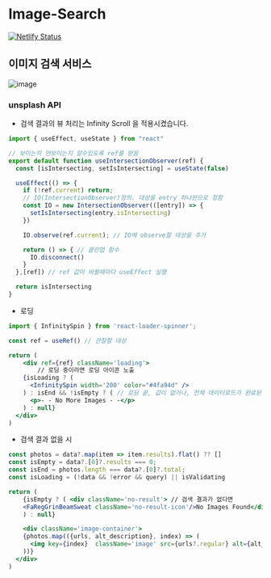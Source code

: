 # Image-Search
[![Netlify Status](https://api.netlify.com/api/v1/badges/b59a1884-f614-465c-9ee6-24ec989adbf7/deploy-status)](https://app.netlify.com/sites/hacookie-image-search/deploys)

## 이미지 검색 서비스
![image](https://user-images.githubusercontent.com/58839497/211521059-e606310e-59bd-40d9-8f5f-aab8f1918918.png)

### unsplash API 

- 검색 결과의 뷰 처리는 Infinity Scroll 을 적용시켰습니다.
```jsx
import { useEffect, useState } from "react"

// 보이는지 안보이는지 알수있도록 ref를 받음 
export default function useIntersectionObserver(ref) {
  const [isIntersecting, setIsIntersecting] = useState(false)

  useEffect(() => {
    if (!ref.current) return;
    // IO(IntersectionObserver)정의. 대상을 entry 하나만으로 정함
    const IO = new IntersectionObserver(([entry]) => {
      setIsIntersecting(entry.isIntersecting)
    })

    IO.observe(ref.current); // IO에 observe할 대상을 추가

    return () => { // 클린업 함수
      IO.disconnect()
    }
  },[ref]) // ref 값이 바뀔때마다 useEffect 실행

  return isIntersecting
}
```

- 로딩
```jsx
import { InfinitySpin } from 'react-loader-spinner';

const ref = useRef() // 관찰할 대상

return (
	<div ref={ref} className='loading'>
		// 로딩 중이라면 로딩 아이콘 노출
    {isLoading ? ( 
      <InfinitySpin width='200' color="#4fa94d" />
    ) : isEnd && !isEmpty ? ( // 로딩 끝, 값이 없거나, 전체 데이터로드가 완료된 상태라면
      <p>- - No More Images - -</p> 
    ) : null}
  </div>
)
```
- 검색 결과 없을 시
```jsx
const photos = data?.map(item => item.results).flat() ?? []
const isEmpty = data?.[0]?.results === 0;
const isEnd = photos.length === data?.[0]?.total;
const isLoading = (!data && !error && query) || isValidating

return (
	{isEmpty ? ( <div className='no-result'> // 검색 결과가 없다면
    <FaRegGrinBeamSweat className='no-result-icon'/>No Images Found</div> 
	) : null}

	<div className='image-container'>
    {photos.map(({urls, alt_description}, index) => (
      <img key={index}  className='image' src={urls?.regular} alt={alt_description} />
    ))}
  </div>
)
```
